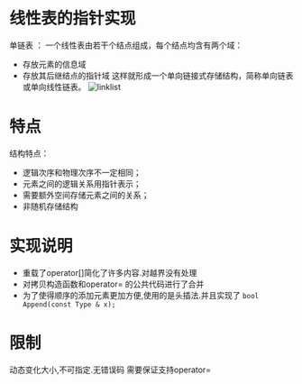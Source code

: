 # 线性表的指针实现
单链表 ： 一个线性表由若干个结点组成，每个结点均含有两个域：
- 存放元素的信息域
- 存放其后继结点的指针域
这样就形成一个单向链接式存储结构，简称单向链表或单向线性链表。
![linklist]()

# 特点
结构特点：
- 逻辑次序和物理次序不一定相同；
- 元素之间的逻辑关系用指针表示；
- 需要额外空间存储元素之间的关系；
- 非随机存储结构

# 实现说明
- 重载了operator[]简化了许多内容.对越界没有处理
- 对拷贝构造函数和operator= 的公共代码进行了合并
- 为了使得顺序的添加元素更加方便,使用的是头插法.并且实现了
`bool Append(const Type & x);`

# 限制
动态变化大小,不可指定.无错误码
需要保证支持operator=


